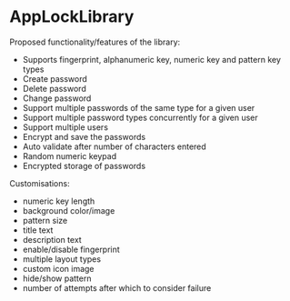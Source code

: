 # AppLockLibrary

Proposed functionality/features of the library:
- Supports fingerprint, alphanumeric key, numeric key and pattern key types
- Create password
- Delete password
- Change password
- Support multiple passwords of the same type for a given user
- Support multiple password types concurrently for a given user
- Support multiple users
- Encrypt and save the passwords
- Auto validate after number of characters entered
- Random numeric keypad
- Encrypted storage of passwords


Customisations:
- numeric key length
- background color/image
- pattern size
- title text
- description text
- enable/disable fingerprint
- multiple layout types
- custom icon image
- hide/show pattern
- number of attempts after which to consider failure
